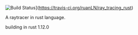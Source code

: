 ![Build Status](https://travis-ci.org/ruanLN/ray_tracing_rust.svg?branch=master)](https://travis-ci.org/ruanLN/ray_tracing_rust)

A raytracer in rust language.

building in rust 1.12.0
